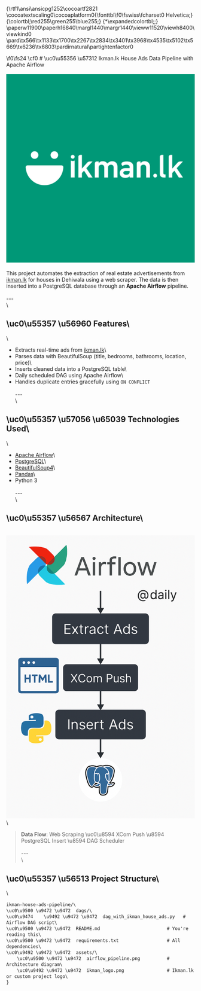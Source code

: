 {\rtf1\ansi\ansicpg1252\cocoartf2821
\cocoatextscaling0\cocoaplatform0{\fonttbl\f0\fswiss\fcharset0 Helvetica;}
{\colortbl;\red255\green255\blue255;}
{\*\expandedcolortbl;;}
\paperw11900\paperh16840\margl1440\margr1440\vieww11520\viewh8400\viewkind0
\pard\tx566\tx1133\tx1700\tx2267\tx2834\tx3401\tx3968\tx4535\tx5102\tx5669\tx6236\tx6803\pardirnatural\partightenfactor0

\f0\fs24 \cf0 # \uc0\u55356 \u57312  Ikman.lk House Ads Data Pipeline with Apache Airflow\
\
![Ikman.lk Logo](assets/ikman_logo.png)\
\
This project automates the extraction of real estate advertisements from [ikman.lk](https://ikman.lk) for houses in Dehiwala using a web scraper. The data is then inserted into a PostgreSQL database through an **Apache Airflow** pipeline.\
\
---\
\
## \uc0\u55357 \u56960  Features\
\
- Extracts real-time ads from [ikman.lk](https://ikman.lk/en/ads/dehiwala/houses-for-sale)\
- Parses data with BeautifulSoup (title, bedrooms, bathrooms, location, price)\
- Inserts cleaned data into a PostgreSQL table\
- Daily scheduled DAG using Apache Airflow\
- Handles duplicate entries gracefully using `ON CONFLICT`\
\
---\
\
## \uc0\u55357 \u57056 \u65039  Technologies Used\
\
- [Apache Airflow](https://airflow.apache.org/)\
- [PostgreSQL](https://www.postgresql.org/)\
- [BeautifulSoup4](https://www.crummy.com/software/BeautifulSoup/)\
- [Pandas](https://pandas.pydata.org/)\
- Python 3\
\
---\
\
## \uc0\u55357 \u56567  Architecture\
\
![Pipeline Flow](assets/airflow_pipeline.png)\
\
> **Data Flow**: Web Scraping \uc0\u8594  XCom Push \u8594  PostgreSQL Insert \u8594  DAG Scheduler\
\
---\
\
## \uc0\u55357 \u56513  Project Structure\
\
```bash\
ikman-house-ads-pipeline/\
\uc0\u9500 \u9472 \u9472  dags/\
\uc0\u9474    \u9492 \u9472 \u9472  dag_with_ikman_house_ads.py   # Airflow DAG script\
\uc0\u9500 \u9472 \u9472  README.md                         # You're reading this\
\uc0\u9500 \u9472 \u9472  requirements.txt                  # All dependencies\
\uc0\u9492 \u9472 \u9472  assets/\
    \uc0\u9500 \u9472 \u9472  airflow_pipeline.png          # Architecture diagram\
    \uc0\u9492 \u9472 \u9472  ikman_logo.png                # Ikman.lk or custom project logo\
}